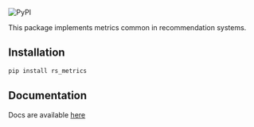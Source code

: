 ![PyPI](https://img.shields.io/pypi/v/rs_metrics?color=%2300ccff)

This package implements metrics common in recommendation systems.

## Installation

```bash
pip install rs_metrics
```

## Documentation

Docs are available [here](https://darel13712.github.io/rs_metrics/)